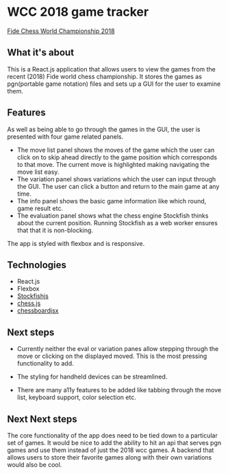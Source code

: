 # WCC 2018 game tracker
[Fide Chess World Championship 2018](fidewcc2018.now.sh)
## What it's about
This is a React.js application that allows users to view the games from the recent (2018) Fide
world chess championship. It stores the games as pgn(portable game notation)
files and sets up a GUI for the user to examine them.

## Features
As well as being able to go through the games in the GUI, the user is presented
with four game related panels.

 - The move list panel shows the moves of the game which the user can click on to
 skip ahead directly to the game position which corresponds to that move. The
 current move is highlighted making navigating the move list easy.
 - The variation panel shows variations which the user can input through the GUI.
 The user can click a button and return to the main game at any time.
 - The info panel shows the basic game information like which round, game result
 etc.
 - The evaluation panel shows what the chess engine Stockfish thinks about the
 current position. Running Stockfish as a web worker ensures that that it is
 non-blocking.

 The app is styled with flexbox and is responsive.

## Technologies
- React.js
- Flexbox
- [Stockfishjs](https://github.com/nmrugg/stockfish.js/)
- [chess.js](https://github.com/jhlywa/chess.js/blob/master/README.md)
- [chessboardjsx](https://github.com/willb335/chessboardjsx)

## Next steps
- Currently neither the eval or variation panes allow stepping through the move or
clicking on the displayed moved. This is the most pressing functionality to add.

- The styling for handheld devices can be streamlined.

- There are many a11y features to be added like tabbing through the move list,
keyboard support, color selection etc.


## Next Next steps
The core functionality of the app does need to be tied down to a particular set
of games. It would be nice to add the ability to hit an api that serves pgn games
and use them instead of just the 2018 wcc games.
A backend that allows users to store their favorite games along with their own variations would also be cool.

